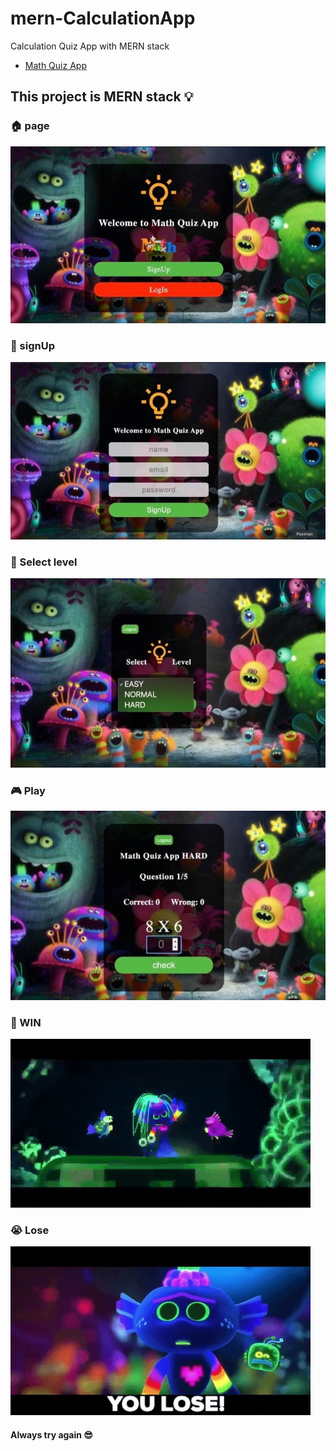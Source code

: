 # mern-CalculationApp
Calculation Quiz App with MERN stack
- [Math Quiz App](https://quizmathapp.herokuapp.com/)
## This project is MERN stack :bulb: 

### :house: page 
![](client/src/images/REDME-IMAGES/homepage.jpg)

### :bust_in_silhouette: signUp                               
![](client/src/images/REDME-IMAGES/signUpPage.jpg)

### :game_die: Select level                                   
![](client/src/images/REDME-IMAGES/playPage-level.jpg)

### :video_game: Play                                                           
![](client/src/images/REDME-IMAGES/questionCard.jpg)

### :tada: WIN                                                                  
![](client/src/images/giphy/youWin.gif)

### :sob: Lose                                                                     
![](client/src/images/giphy/youLose.gif)





#### Always try again :sunglasses:

